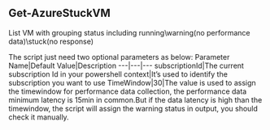 ## Get-AzureStuckVM
List VM with grouping status including running\warning(no performance data)\stuck(no response)

The script just need two optional parameters as below:
Parameter Name|Default Value|Description
---|---|---
subscriptionId|The current subscription Id in your powershell context|It’s used to identify the subscription you want to use
TimeWindow|30|The value is used to assign the timewindow for performance data collection, the performance data minimum latency is 15min in common.But if the data latency is high than the timewindow, the script will assign the warning status in output, you should check it manually.

